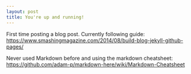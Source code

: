 ```yaml
---
layout: post
title: You're up and running!
---
```


First time posting a blog post.
Currently following guide:  https://www.smashingmagazine.com/2014/08/build-blog-jekyll-github-pages/

Never used Markdown before and using the markdown cheatsheet: https://github.com/adam-p/markdown-here/wiki/Markdown-Cheatsheet
